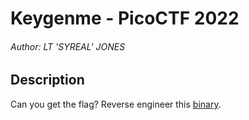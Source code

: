 # Keygenme - PicoCTF 2022

###### Author: LT 'SYREAL' JONES

## Description

Can you get the flag?
Reverse engineer this [binary](https://artifacts.picoctf.net/c/51/keygenme).
